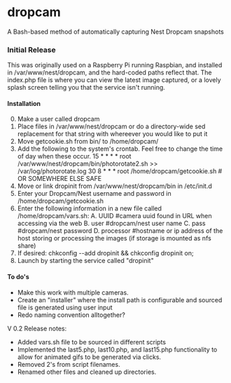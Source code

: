 # dropcam
A Bash-based method of automatically capturing Nest Dropcam snapshots

### **Initial Release**
This was originally used on a Raspberry Pi running Raspbian, and installed in /var/www/nest/dropcam, and the hard-coded paths reflect that. The index.php file is where you can view the latest image captured, or a lovely splash screen telling you that the service isn't running.

#### **Installation**
0. Make a user called dropcam
1. Place files in /var/www/nest/dropcam or do a directory-wide sed replacement for that string with whereever you would like to put it
2. Move getcookie.sh from bin/ to /home/dropcam/
3. Add the following to the system's crontab. Feel free to change the time of day when these occur.
  15 *    * * *   root    /var/www/nest/dropcam/bin/photorotate2.sh >> /var/log/photorotate.log
  30 8    * * *   root    /home/dropcam/getcookie.sh   # OR SOMEWHERE ELSE SAFE
4. Move or link dropinit from /var/www/nest/dropcam/bin in /etc/init.d
5. Enter your Dropcam/Nest username and password in /home/dropcam/getcookie.sh
6. Enter the following information in a new file called /home/dropcam/vars.sh:
	A. UUID #camera uuid found in URL when accessing via the web
	B. user #dropcam/nest user name
	C. pass #dropcam/nest password
	D. processor #hostname or ip address of the host storing or processing the images (if storage is mounted as nfs share)
7. If desired: chkconfig --add dropinit && chkconfig dropinit on; 
8. Launch by starting the service called "dropinit"

#### **To do's**
- Make this work with multiple cameras.
- Create an "installer" where the install path is configurable and sourced file is generated using user input
- Redo naming convention alltogether?

V 0.2 Release notes:
- Added vars.sh file to be sourced in different scripts
- Implemented the last5.php, last10.php, and last15.php functionality to allow for animated gifs to be generated via clicks.
- Removed 2's from script filenames.
- Renamed other files and cleaned up directories.
